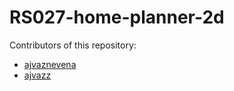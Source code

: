# RS027-home-planner-2d

Contributors of this repository:
* [ajvaznevena](https://github.com/ajvaznevena)
* [ajvazz](https://github.com/ajvazz)
